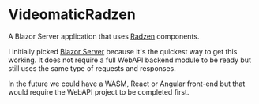 # VideomaticRadzen

A Blazor Server application that uses [Radzen](https://www.radzen.com/blazor-studio/documentation/) components.

I initially picked [Blazor Server](https://learn.microsoft.com/en-us/aspnet/core/blazor/?view=aspnetcore-7.0#blazor-server) because it's the quickest way to get this working. 
It does not require a full WebAPI backend module to be ready but still uses the same 
type of requests and responses.

In the future we could have a WASM, React or Angular front-end but that would 
require the WebAPI project to be completed first.